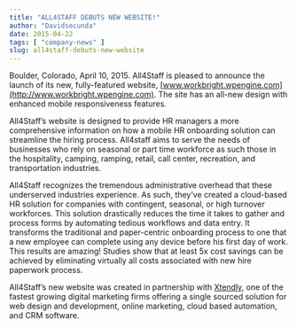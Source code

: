 ```yaml
---
title: "ALL4STAFF DEBUTS NEW WEBSITE!"
author: "Davidsecunda"
date: 2015-04-22
tags: [ "company-news" ]
slug: all4staff-debuts-new-website
---
```

Boulder, Colorado, April 10, 2015. All4Staff is pleased to announce the launch of its new, fully-featured website, [www.workbright.wpengine.com](http://www.workbright.wpengine.com). The site has an all-new design with enhanced mobile responsiveness features.  
  
All4Staff’s website is designed to provide HR managers a more comprehensive information on how a mobile HR onboarding solution can streamline the hiring process. All4staff aims to serve the needs of businesses who rely on seasonal or part time workforce as such those in the hospitality, camping, ramping, retail, call center, recreation, and transportation industries.  
  
All4Staff recognizes the tremendous administrative overhead that these underserved industries experience. As such, they’ve created a cloud-based HR solution for companies with contingent, seasonal, or high turnover workforces. This solution drastically reduces the time it takes to gather and process forms by automating tedious workflows and data entry. It transforms the traditional and paper-centric onboarding process to one that a new employee can complete using any device before his first day of work. This results are amazing! Studies show that at least 5x cost savings can be achieved by eliminating virtually all costs associated with new hire paperwork process.  
  
All4Staff’s new website was created in partnership with [Xtendly](http://www.xtendly.com), one of the fastest growing digital marketing firms offering a single sourced solution for web design and development, online marketing, cloud based automation, and CRM software.
